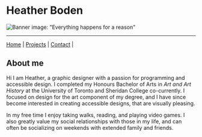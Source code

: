 # Heather Boden
![Banner image: "Everything happens for a reason"](https://github.com/user-attachments/assets/4992176d-f479-4415-bb21-03bc13f1daaf)

----
[Home](/markdown-portfolio/) |
[Projects](projects.markdown) |
[Contact](contact.markdown) |


 

## About me

Hi I am Heather, a graphic designer with a passion for programming and accessible design. I completed my Honours Bachelor of Arts in _Art and Art History_ at the University of Toronto and Sheridan College co-currently. I focused on design for the art component of my degree, and I have since become interested in creating accessible designs, that are visually pleasing. 

In my free time I enjoy taking walks, reading, and playing video games. I also greatly value my social relationships with those in my life, and can often be socializing on weekends with extended family and friends. 

 


